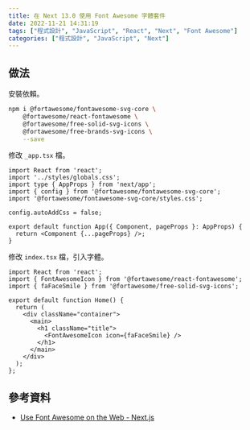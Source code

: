 ```yaml
---
title: 在 Next 13.0 使用 Font Awesome 字體套件
date: 2022-11-21 14:31:19
tags: ["程式設計", "JavaScript", "React", "Next", "Font Awesome"]
categories: ["程式設計", "JavaScript", "Next"]
---
```


## 做法

安裝依賴。

```bash
npm i @fortawesome/fontawesome-svg-core \
    @fortawesome/react-fontawesome \
    @fortawesome/free-solid-svg-icons \
    @fortawesome/free-brands-svg-icons \
    --save
```

修改 `_app.tsx` 檔。

```tsx
import React from 'react';
import '../styles/globals.css';
import type { AppProps } from 'next/app';
import { config } from '@fortawesome/fontawesome-svg-core';
import '@fortawesome/fontawesome-svg-core/styles.css';

config.autoAddCss = false;

export default function App({ Component, pageProps }: AppProps) {
  return <Component {...pageProps} />;
}
```

修改 `index.tsx` 檔，引入字體。

```tsx
import React from 'react';
import { FontAwesomeIcon } from '@fortawesome/react-fontawesome';
import { faFaceSmile } from '@fortawesome/free-solid-svg-icons';

export default function Home() {
  return (
    <div className="container">
      <main>
        <h1 className="title">
          <FontAwesomeIcon icon={faFaceSmile} />
        </h1>
      </main>
    </div>
  );
};
```

## 參考資料

- [Use Font Awesome on the Web - Next.js](https://fontawesome.com/docs/web/use-with/react/use-with#next-js)
